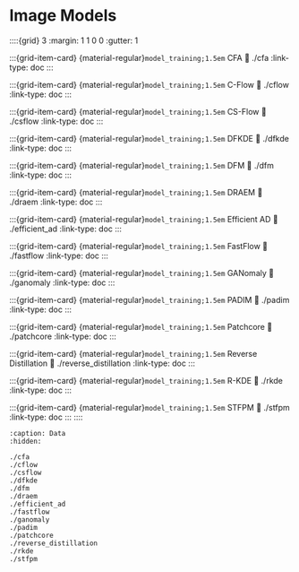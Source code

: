 # Image Models

::::{grid} 3
:margin: 1 1 0 0
:gutter: 1

:::{grid-item-card} {material-regular}`model_training;1.5em` CFA
:link: ./cfa
:link-type: doc
:::

:::{grid-item-card} {material-regular}`model_training;1.5em` C-Flow
:link: ./cflow
:link-type: doc
:::

:::{grid-item-card} {material-regular}`model_training;1.5em` CS-Flow
:link: ./csflow
:link-type: doc
:::

:::{grid-item-card} {material-regular}`model_training;1.5em` DFKDE
:link: ./dfkde
:link-type: doc
:::

:::{grid-item-card} {material-regular}`model_training;1.5em` DFM
:link: ./dfm
:link-type: doc
:::

:::{grid-item-card} {material-regular}`model_training;1.5em` DRAEM
:link: ./draem
:link-type: doc
:::

:::{grid-item-card} {material-regular}`model_training;1.5em` Efficient AD
:link: ./efficient_ad
:link-type: doc
:::

:::{grid-item-card} {material-regular}`model_training;1.5em` FastFlow
:link: ./fastflow
:link-type: doc
:::

:::{grid-item-card} {material-regular}`model_training;1.5em` GANomaly
:link: ./ganomaly
:link-type: doc
:::

:::{grid-item-card} {material-regular}`model_training;1.5em` PADIM
:link: ./padim
:link-type: doc
:::

:::{grid-item-card} {material-regular}`model_training;1.5em` Patchcore
:link: ./patchcore
:link-type: doc
:::

:::{grid-item-card} {material-regular}`model_training;1.5em` Reverse Distillation
:link: ./reverse_distillation
:link-type: doc
:::

:::{grid-item-card} {material-regular}`model_training;1.5em` R-KDE
:link: ./rkde
:link-type: doc
:::

:::{grid-item-card} {material-regular}`model_training;1.5em` STFPM
:link: ./stfpm
:link-type: doc
:::
::::

```{toctree}
:caption: Data
:hidden:

./cfa
./cflow
./csflow
./dfkde
./dfm
./draem
./efficient_ad
./fastflow
./ganomaly
./padim
./patchcore
./reverse_distillation
./rkde
./stfpm
```
